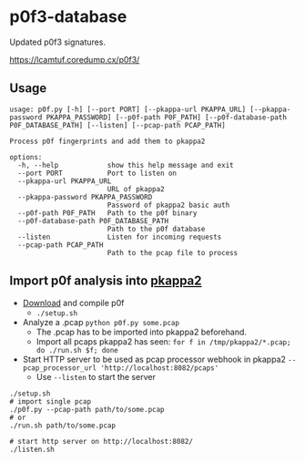 # p0f3-database

Updated p0f3 signatures.

https://lcamtuf.coredump.cx/p0f3/

## Usage

```
usage: p0f.py [-h] [--port PORT] [--pkappa-url PKAPPA_URL] [--pkappa-password PKAPPA_PASSWORD] [--p0f-path P0F_PATH] [--p0f-database-path P0F_DATABASE_PATH] [--listen] [--pcap-path PCAP_PATH]

Process p0f fingerprints and add them to pkappa2

options:
  -h, --help            show this help message and exit
  --port PORT           Port to listen on
  --pkappa-url PKAPPA_URL
                        URL of pkappa2
  --pkappa-password PKAPPA_PASSWORD
                        Password of pkappa2 basic auth
  --p0f-path P0F_PATH   Path to the p0f binary
  --p0f-database-path P0F_DATABASE_PATH
                        Path to the p0f database
  --listen              Listen for incoming requests
  --pcap-path PCAP_PATH
                        Path to the pcap file to process
```

## Import p0f analysis into [pkappa2](https://github.com/spq/pkappa2)

- [Download](https://lcamtuf.coredump.cx/p0f3/releases/p0f-3.09b.tgz) and compile p0f
    - `./setup.sh`
- Analyze a .pcap `python p0f.py some.pcap`
    - The .pcap has to be imported into pkappa2 beforehand.
    - Import all pcaps pkappa2 has seen: `for f in /tmp/pkappa2/*.pcap; do ./run.sh $f; done`
- Start HTTP server to be used as pcap processor webhook in pkappa2 `--pcap_processor_url 'http://localhost:8082/pcaps'`
  - Use `--listen` to start the server

```
./setup.sh
# import single pcap
./p0f.py --pcap-path path/to/some.pcap
# or
./run.sh path/to/some.pcap

# start http server on http://localhost:8082/
./listen.sh
```
